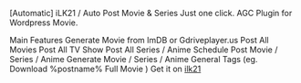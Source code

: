 [Automatic] iLK21 / Auto Post Movie & Series Just one click. AGC Plugin for Wordpress Movie.

Main Features
Generate Movie from ImDB or Gdriveplayer.us
Post All Movies
Post All TV Show
Post All Series / Anime
Schedule Post Movie / Series / Anime
Generate Movie / Series / Anime General Tags (eg. Download %postname% Full Movie )
Get it on [ilk21](https://paschenkomax.com/situs-ilk21-sub-indo-menonton-film-dan-serial-favorit-dengan-mudah/)
